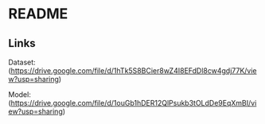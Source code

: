 # README

## Links

Dataset: (https://drive.google.com/file/d/1hTk5S8BCier8wZ4I8EFdDl8cw4gdj77K/view?usp=sharing)

Model: (https://drive.google.com/file/d/1ouGb1hDER12QlPsukb3tOLdDe9EqXmBI/view?usp=sharing)
